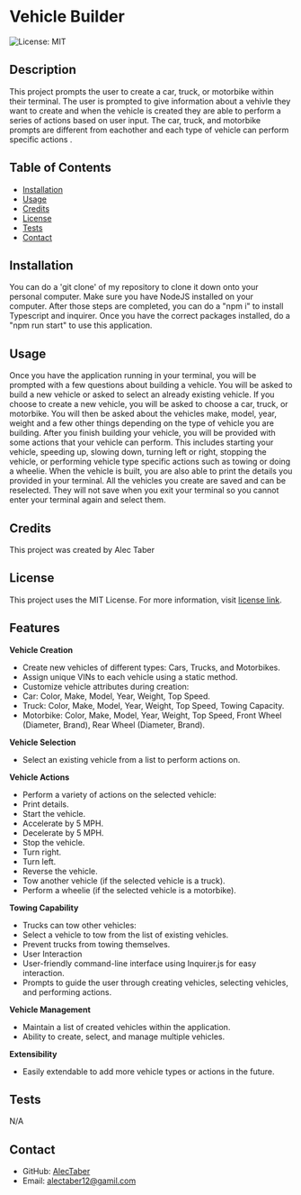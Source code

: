 # Vehicle Builder
  ![License: MIT](https://img.shields.io/badge/License-MIT-green.svg)
## Description 

This project prompts the user to create a car, truck, or motorbike within their terminal. The user is  prompted to give information about a vehivle they want to create and when the vehicle is created they are able to perform a series of actions based on user input. The car, truck, and motorbike prompts are different from eachother and each type of vehicle can perform specific actions .

## Table of Contents

- [Installation](#installation)
- [Usage](#usage)
- [Credits](#credits)
- [License](#license)
- [Tests](#tests)
- [Contact](#contact)

## Installation

You can do a 'git clone' of my repository to clone it down onto your personal computer. Make sure you have NodeJS installed on your computer. After those steps are completed, you can do a "npm i" to install Typescript and inquirer. Once you have the correct packages installed, do a "npm run start" to use this application.

## Usage

Once you have the application running in your terminal, you will be prompted with a few questions about building a vehicle. You will be asked to build a new vehicle or asked to select an already existing vehicle. If you choose to create a new vehicle, you will be asked to choose a car, truck, or motorbike. You will then be asked about the vehicles make, model, year, weight and a few other things depending on the type of vehicle you are building. After you finish building your vehicle, you will be provided with some actions that your vehicle can perform. This includes starting your vehicle, speeding up, slowing down, turning left or right, stopping the vehicle, or performing vehicle type specific actions such as towing or doing a wheelie. When the vehicle is built, you are also able to print the details you provided in your terminal. All the vehicles you create are saved and can be reselected. They will not save when you exit your terminal so you cannot enter your terminal again and select them.

## Credits

This project was created by Alec Taber

## License
  
  This project uses the MIT License. For more information, visit [license link](https://opensource.org/licenses/MIT).

## Features

**Vehicle Creation**

- Create new vehicles of different types: Cars, Trucks, and Motorbikes.
- Assign unique VINs to each vehicle using a static method.
- Customize vehicle attributes during creation:
- Car: Color, Make, Model, Year, Weight, Top Speed.
- Truck: Color, Make, Model, Year, Weight, Top Speed, Towing Capacity.
- Motorbike: Color, Make, Model, Year, Weight, Top Speed, Front Wheel (Diameter, Brand), Rear Wheel (Diameter, Brand).

**Vehicle Selection**

- Select an existing vehicle from a list to perform actions on.

**Vehicle Actions**

- Perform a variety of actions on the selected vehicle:
- Print details.
- Start the vehicle.
- Accelerate by 5 MPH.
- Decelerate by 5 MPH.
- Stop the vehicle.
- Turn right.
- Turn left.
- Reverse the vehicle.
- Tow another vehicle (if the selected vehicle is a truck).
- Perform a wheelie (if the selected vehicle is a motorbike).

**Towing Capability**

- Trucks can tow other vehicles:
- Select a vehicle to tow from the list of existing vehicles.
- Prevent trucks from towing themselves.
- User Interaction
- User-friendly command-line interface using Inquirer.js for easy interaction.
- Prompts to guide the user through creating vehicles, selecting vehicles, and performing actions.

**Vehicle Management**

- Maintain a list of created vehicles within the application.
- Ability to create, select, and manage multiple vehicles.

**Extensibility**

- Easily extendable to add more vehicle types or actions in the future.

## Tests

N/A

## Contact

- GitHub: [AlecTaber](https://github.com/AlecTaber)
- Email: [alectaber12@gamil.com](mailto:alectaber12@gamil.com)

